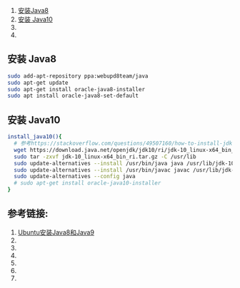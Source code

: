 
1. [安装Java8](#安装Java8)
1. [安装 Java10](#安装Java10)
1. []()
1. []()

## 安装 Java8

```bash
sudo add-apt-repository ppa:webupd8team/java
sudo apt-get update
sudo apt-get install oracle-java8-installer
sudo apt install oracle-java8-set-default
```

## 安装 Java10

```bash
install_java10(){
  # 参考https://stackoverflow.com/questions/49507160/how-to-install-jdk-10-under-ubuntu
  wget https://download.java.net/openjdk/jdk10/ri/jdk-10_linux-x64_bin_ri.tar.gz  
  sudo tar -zxvf jdk-10_linux-x64_bin_ri.tar.gz -C /usr/lib
  sudo update-alternatives --install /usr/bin/java java /usr/lib/jdk-10/bin/java 1
  sudo update-alternatives --install /usr/bin/javac javac /usr/lib/jdk-10/bin/javac 1  
  sudo update-alternatives --config java
  # sudo apt-get install oracle-java10-installer
}
```


## 参考链接:

1. [Ubuntu安装Java8和Java9](https://www.cnblogs.com/woshimrf/p/ubuntu-install-java.html)
1. []()
1. []()
1. []()
1. []()
1. []()
1. []()
